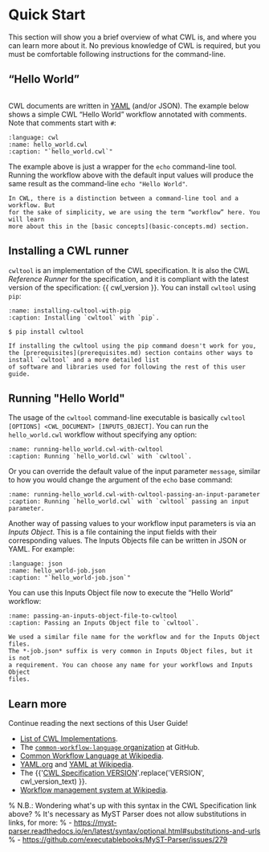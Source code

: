 # Quick Start

This section will show you a brief overview of what CWL is, and where you
can learn more about it. No previous knowledge of CWL is required, but you
must be comfortable following instructions for the command-line.

## “Hello World”

```{include} /_includes/what-is-cwl.md
```

CWL documents are written in [YAML](../topics/index.md) (and/or JSON).
The example below shows a simple CWL “Hello World” workflow annotated
with comments. Note that comments start with `#`:

```{literalinclude} /_includes/cwl/hello_world.cwl
:language: cwl
:name: hello_world.cwl
:caption: "`hello_world.cwl`"
```

The example above is just a wrapper for the `echo` command-line tool.
Running the workflow above with the default input values will produce the same result as the
command-line `echo "Hello World"`.

```{note}
In CWL, there is a distinction between a command-line tool and a workflow. But
for the sake of simplicity, we are using the term “workflow” here. You will learn
more about this in the [basic concepts](basic-concepts.md) section.
```

## Installing a CWL runner

`cwltool` is an implementation of the CWL specification. It is also the
CWL *Reference Runner* for the specification, and it is compliant with the
latest version of the specification: {{ cwl_version }}. You can install
`cwltool` using `pip`:

```{code-block} console
:name: installing-cwltool-with-pip
:caption: Installing `cwltool` with `pip`.

$ pip install cwltool
```

```{note}
If installing the cwltool using the pip command doesn't work for you, the [prerequisites](prerequisites.md) section contains other ways to install `cwltool` and a more detailed list
of software and libraries used for following the rest of this user guide.
```

## Running "Hello World"

The usage of the `cwltool` command-line executable is basically
`cwltool [OPTIONS] <CWL_DOCUMENT> [INPUTS_OBJECT]`. You can run the
`hello_world.cwl` workflow without specifying any option:

```{runcmd} cwltool hello_world.cwl
:name: running-hello_world.cwl-with-cwltool
:caption: Running `hello_world.cwl` with `cwltool`.
```

Or you can override the default value of the input parameter `message`, similar
to how you would change the argument of the `echo` base command:

```{runcmd} cwltool hello_world.cwl --message="Hola mundo"
:name: running-hello_world.cwl-with-cwltool-passing-an-input-parameter
:caption: Running `hello_world.cwl` with `cwltool` passing an input parameter.
```

Another way of passing values to your workflow input parameters is via an
*Inputs Object*. This is a file containing the input fields with their
corresponding values. The Inputs Objects file can be written in JSON or YAML. For example:

```{literalinclude} /_includes/cwl/hello_world-job.json
:language: json
:name: hello_world-job.json
:caption: "`hello_world-job.json`"
```

You can use this Inputs Object file now to execute the “Hello World” workflow:

```{runcmd} cwltool hello_world.cwl hello_world-job.json
:name: passing-an-inputs-object-file-to-cwltool
:caption: Passing an Inputs Object file to `cwltool`.
```

```{note}
We used a similar file name for the workflow and for the Inputs Object files.
The *-job.json* suffix is very common in Inputs Object files, but it is not
a requirement. You can choose any name for your workflows and Inputs Object
files.
```

## Learn more

Continue reading the next sections of this User Guide!
- [List of CWL Implementations](https://www.commonwl.org/implementations).
- The [`common-workflow-language` organization](https://github.com/common-workflow-language) at GitHub.
- [Common Workflow Language at Wikipedia](https://en.wikipedia.org/wiki/Common_Workflow_Language).
- [YAML.org](http://yaml.org/) and [YAML at Wikipedia](https://en.wikipedia.org/wiki/YAML).
- The {{'[CWL Specification VERSION](https://www.commonwl.org/VERSION)'.replace('VERSION', cwl_version_text) }}.
- [Workflow management system at Wikipedia](https://en.wikipedia.org/wiki/Workflow_management_system).

% N.B.: Wondering what's up with this syntax in the CWL Specification link above?
% It's necessary as MyST Parser does not allow substitutions in links, for more:
% - https://myst-parser.readthedocs.io/en/latest/syntax/optional.html#substitutions-and-urls
% - https://github.com/executablebooks/MyST-Parser/issues/279
